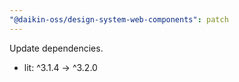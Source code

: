 ```yaml
---
"@daikin-oss/design-system-web-components": patch
---
```


Update dependencies.

- lit: ^3.1.4 -> ^3.2.0
